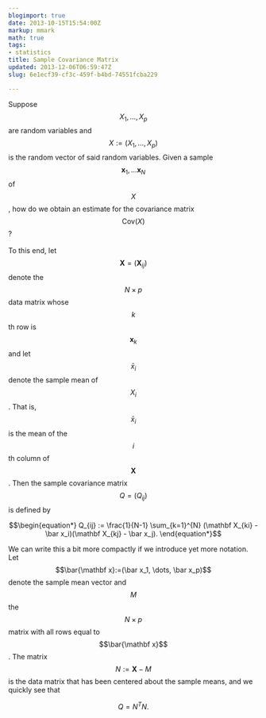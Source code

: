 ```yaml
---
blogimport: true
date: 2013-10-15T15:54:00Z
markup: mmark
math: true
tags:
- statistics
title: Sample Covariance Matrix
updated: 2013-12-06T06:59:47Z
slug: 6e1ecf39-cf3c-459f-b4bd-74551fcba229

---
```


Suppose $$X_1, \dots, X_p$$ are random variables and $$X:=(X_1, \dots, X_p)$$ is the random vector of said random variables.  Given a sample $$\mathbf x_1, \dots \mathbf x_N$$ of $$X$$, how do we obtain an estimate for the covariance matrix $$\text{Cov}(X)$$?  <br><br> To this end, let $$\mathbf X=( \mathbf X_{ij})$$ denote the $$N \times p$$ data matrix whose $$k$$th row is $$\mathbf x_k$$ and let $$\bar x_i$$ denote the sample mean of $$X_i$$.  That is, $$\bar x_i$$ is the mean of the $$i$$th column of $$\mathbf X$$.  Then the sample covariance matrix $$Q = (Q_{ij})$$ is defined by 

$$\begin{equation*}
  Q_{ij} := \frac{1}{N-1} \sum_{k=1}^{N} (\mathbf X_{ki} - \bar x_i)(\mathbf X_{kj} - \bar x_j). 
\end{equation*}$$

 We can write this a bit more compactly if we introduce yet more notation.  Let $$\bar{\mathbf x}:=(\bar x_1, \dots, \bar x_p)$$ denote the sample mean vector and $$M$$ the $$N \times p$$ matrix with all rows equal to $$\bar{\mathbf x}$$. The matrix $$N:=\mathbf X - M$$ is the data matrix that has been centered about the sample means, and we quickly see that 

$$\begin{equation*}
  Q = N^T N. 
\end{equation*}$$


